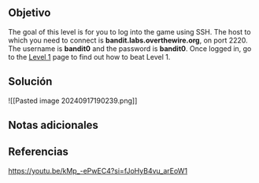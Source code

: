 
## Objetivo
The goal of this level is for you to log into the game using SSH. The host to which you need to connect is **bandit.labs.overthewire.org**, on port 2220. The username is **bandit0** and the password is **bandit0**. Once logged in, go to the [Level 1](https://overthewire.org/wargames/bandit/bandit1.html) page to find out how to beat Level 1.


## Solución

![[Pasted image 20240917190239.png]]
## Notas adicionales

## Referencias
https://youtu.be/kMp_-ePwEC4?si=fJoHyB4vu_arEoW1


